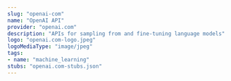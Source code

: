 ```yaml
---
slug: "openai-com"
name: "OpenAI API"
provider: "openai.com"
description: "APIs for sampling from and fine-tuning language models"
logo: "openai.com-logo.jpeg"
logoMediaType: "image/jpeg"
tags:
- name: "machine_learning"
stubs: "openai.com-stubs.json"
---
```

